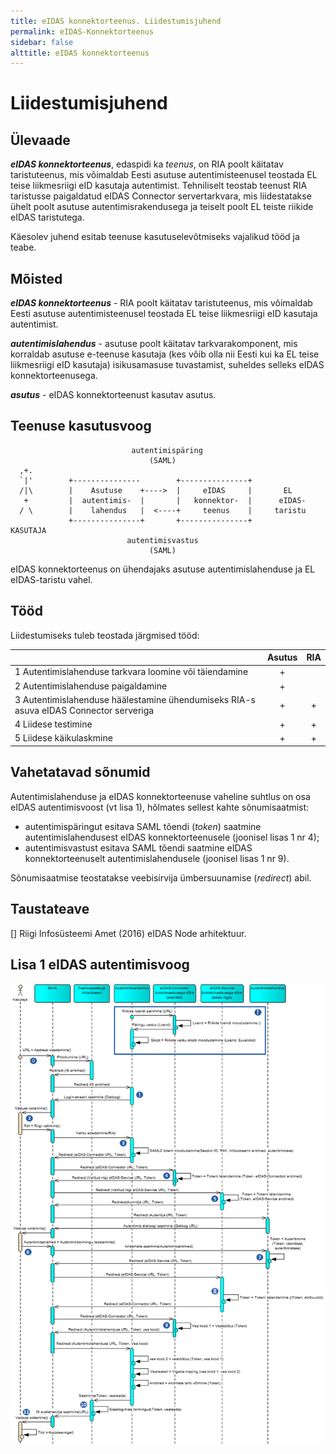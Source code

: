 ```yaml
---
title: eIDAS konnektorteenus. Liidestumisjuhend
permalink: eIDAS-Konnektorteenus
sidebar: false
alttitle: eIDAS konnektorteenus
---
```


# Liidestumisjuhend

## Ülevaade

***eIDAS konnektorteenus***, edaspidi ka _teenus_, on RIA poolt käitatav taristuteenus, mis võimaldab Eesti asutuse autentimisteenusel teostada EL teise liikmesriigi eID kasutaja autentimist. Tehniliselt teostab teenust RIA taristusse paigaldatud eIDAS Connector servertarkvara, mis liidestatakse ühelt poolt asutuse autentimisrakendusega ja teiselt poolt EL teiste riikide eIDAS taristutega.

Käesolev juhend esitab teenuse kasutuselevõtmiseks vajalikud tööd ja teabe.

## Mõisted

***eIDAS konnektorteenus*** - RIA poolt käitatav taristuteenus, mis võimaldab Eesti asutuse autentimisteenusel teostada EL teise liikmesriigi eID kasutaja autentimist. 

***autentimislahendus*** - asutuse poolt käitatav tarkvarakomponent, mis korraldab asutuse e-teenuse kasutaja (kes võib olla nii Eesti kui ka EL teise liikmesriigi eID kasutaja) isikusamasuse tuvastamist, suheldes selleks eIDAS konnektorteenusega.

***asutus*** - eIDAS konnektorteenust kasutav asutus.

## Teenuse kasutusvoog

```
                           autentimispäring
                               (SAML)
  ,+.
  `|'        +---------------        +---------------+
  /|\        |    Asutuse    +---->  |     eIDAS     |       EL
   +         |  autentimis-  |       |   konnektor-  |      eIDAS-
  / \        |    lahendus   |  <----+     teenus    |     taristu
             +---------------+       +---------------+
KASUTAJA
                          autentimisvastus
                               (SAML)
```

eIDAS konnektorteenus on ühendajaks asutuse autentimislahenduse ja EL eIDAS-taristu vahel.

## Tööd

Liidestumiseks tuleb teostada järgmised tööd:

|            |  Asutus     | RIA               |
|---------|:------------:|:---------------:|
|  1  Autentimislahenduse tarkvara loomine või täiendamine |  +  |   |
|  2  Autentimislahenduse paigaldamine | + |   |
|  3  Autentimislahenduse häälestamine ühendumiseks RIA-s asuva eIDAS Connector serveriga | + | + |
| 4 Liidese testimine | + | + |
| 5 Liidese käikulaskmine | + | + |

## Vahetatavad sõnumid

Autentimislahenduse ja eIDAS konnektorteenuse vaheline suhtlus on osa eIDAS autentimisvoost (vt lisa 1), hõlmates sellest kahte sõnumisaatmist:

- autentimispäringut esitava SAML tõendi (_token_) saatmine autentimislahendusest eIDAS konnektorteenusele (joonisel lisas 1 nr 4);
- autentimisvastust esitava SAML tõendi saatmine eIDAS konnektorteenuselt autentimislahendusele (joonisel lisas 1 nr 9).

Sõnumisaatmise teostatakse veebisirvija ümbersuunamise (_redirect_) abil.


## Taustateave

[] Riigi Infosüsteemi Amet (2016) eIDAS Node arhitektuur.

## Lisa 1 eIDAS autentimisvoog

![](img/Autentimisvoog.PNG)







